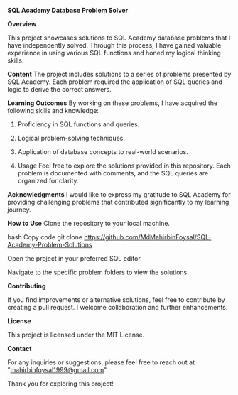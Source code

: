 **SQL Academy Database Problem Solver**


**Overview**


This project showcases solutions to SQL Academy database problems that I have independently solved. Through this process, I have gained valuable experience in using various SQL functions and honed my logical thinking skills.

**Content**
The project includes solutions to a series of problems presented by SQL Academy. Each problem required the application of SQL queries and logic to derive the correct answers.

**Learning Outcomes**
By working on these problems, I have acquired the following skills and knowledge:

1. Proficiency in SQL functions and queries.

2. Logical problem-solving techniques.
3. Application of database concepts to real-world scenarios.
4. Usage
Feel free to explore the solutions provided in this repository. Each problem is documented with comments, and the SQL queries are organized for clarity.

**Acknowledgments**
I would like to express my gratitude to SQL Academy for providing challenging problems that contributed significantly to my learning journey.

**How to Use**
Clone the repository to your local machine.

bash
Copy code
git clone https://github.com/MdMahirbinFoysal/SQL-Academy-Problem-Solutions

Open the project in your preferred SQL editor.

Navigate to the specific problem folders to view the solutions.

**Contributing**


If you find improvements or alternative solutions, feel free to contribute by creating a pull request. I welcome collaboration and further enhancements.

**License**

This project is licensed under the MIT License.

**Contact**

For any inquiries or suggestions, please feel free to reach out at "mahirbinfoysal1999@gmail.com"

Thank you for exploring this project!
